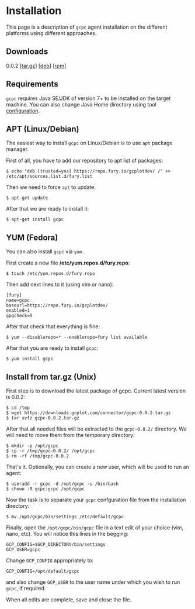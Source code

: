 # Installation

This page is a description of `gcpc` agent installation on the different platforms using different approaches.

## Downloads

0.0.2 \[[tar.gz](https://downloads.gcplot.com/connector/gcpc-0.0.2.tar.gz)\] \[[deb](https://downloads.gcplot.com/connector/bin/gcpc_0.0.2-1_all.deb)\] \[[rpm](https://downloads.gcplot.com/connector/bin/gcpc-0.0.2-2.all.rpm)\]

## Requirements

`gcpc` requires Java SE/JDK of version 7+ to be installed on the target machine. You can also change Java Home directory using tool [configuration](/log-files-processing/connector-installation-and-configuration/configuration.md).

## APT \(Linux/Debian\)

The easiest way to install `gcpc` on Linux/Debian is to use `apt` package manager.

First of all, you have to add our repository to apt list of packages:

```
$ echo "deb [trusted=yes] https://repo.fury.io/gcplotdev/ /" >> /etc/apt/sources.list.d/fury.list
```

Then we need to force `apt` to update:

```
$ apt-get update
```

After that we are ready to install it:

```
$ apt-get install gcpc
```

## YUM \(Fedora\)

You can also install `gcpc` via `yum` .

First create a new file **/etc/yum.repos.d/fury.repo**:

```
$ touch /etc/yum.repos.d/fury.repo
```

Then add next lines to it \(using vim or nano\):

```
[fury]
name=gcpc
baseurl=https://repo.fury.io/gcplotdev/
enabled=1
gpgcheck=0
```

After that check that everything is fine:

```
$ yum --disablerepo=* --enablerepo=fury list available
```

After that you are ready to install `gcpc`:

```
$ yum install gcpc
```

## Install from tar.gz \(Unix\)

First step is to download the latest package of gcpc. Current latest version is 0.0.2:

```
$ cd /tmp
$ wget https://downloads.gcplot.com/connector/gcpc-0.0.2.tar.gz
$ tar xvfz gcpc-0.0.2.tar.gz
```

After that all needed files will be extracted to the `gcpc-0.0.2/` directory. We will need to move them from the temporary directory:

```
$ mkdir -p /opt/gcpc
$ cp -r /tmp/gcpc-0.0.2/ /opt/gcpc
$ rm -rf /tmp/gcpc-0.0.2
```

That's it. Optionally, you can create a new user, which will be used to run an agent:

```
$ useradd -r gcpc -d /opt/gcpc -s /bin/bash
$ chown -R gcpc:gcpc /opt/gcpc
```

Now the task is to separate your `gcpc` confguration file from the installation directory:

```
$ mv /opt/gcpc/bin/settings /etc/default/gcpc
```

Finally, open the `/opt/gcpc/bin/gcpc` file in a text edit of your choice \(vim, nano, etc\). You will notice this lines in the begging:

```
GCP_CONFIG=$GCP_DIRECTORY/bin/settings
GCP_USER=gcpc
```

Change `GCP_CONFIG` appropriately to:

```
GCP_CONFIG=/opt/default/gcpc
```

and also change `GCP_USER` to the user name under which you wish to run `gcpc`, if required.

When all edits are complete, save and close the file.

